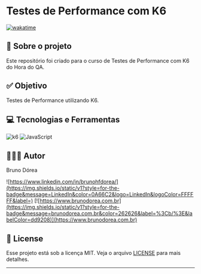 # Testes de Performance com K6

[![wakatime](https://wakatime.com/badge/user/68660678-6b86-4b78-98df-f5f41a37e1bc/project/f312fa0b-545f-47b8-9063-31b840d2934b.svg)](https://wakatime.com/badge/user/68660678-6b86-4b78-98df-f5f41a37e1bc/project/f312fa0b-545f-47b8-9063-31b840d2934b)

## 💼 Sobre o projeto

Este repositório foi criado para o curso de Testes de Performance com K6 do Hora do QA.

## ✅ Objetivo

Testes de Performance utilizando K6.

## 💻 Tecnologias e Ferramentas

![k6](https://img.shields.io/badge/k6-7D64FF?style=for-the-badge&logo=k6&logoColor=FFFFFF)
![JavaScript](https://img.shields.io/static/v1?style=for-the-badge&message=JavaScript&color=222222&logo=JavaScript&logoColor=F7DF1E&label=)

## 👨🏽‍💻 Autor

Bruno Dórea

![https://www.linkedin.com/in/brunohfdorea/](https://img.shields.io/static/v1?style=for-the-badge&message=LinkedIn&color=0A66C2&logo=LinkedIn&logoColor=FFFFFF&label=)
[![https://www.brunodorea.com.br](https://img.shields.io/static/v1?style=for-the-badge&message=brunodorea.com.br&color=262626&label=%3Cb/%3E&labelColor=dd9208)](https://www.brunodorea.com.br)

## 📝 License

Esse projeto está sob a licença MIT. Veja o arquivo [LICENSE](LICENSE) para mais detalhes.

---
